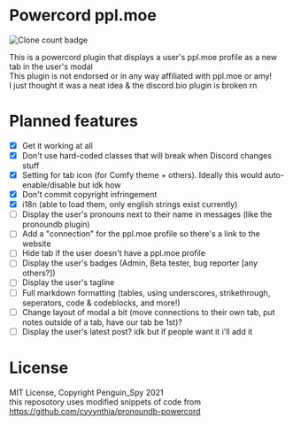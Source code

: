 # Powercord ppl.moe
![Clone count badge](https://img.shields.io/endpoint?url=https%3A%2F%2Fstatthegit.penguinspy.repl.co%2Fsheilds%2Fpowercord-ppl-moe)

This is a powercord plugin that displays a user's ppl.moe profile as a new tab in the user's modal  
This plugin is not endorsed or in any way affiliated with ppl.moe or amy!  
I just thought it was a neat idea & the discord.bio plugin is broken rn

# Planned features

- [x] Get it working at all
- [x] Don't use hard-coded classes that will break when Discord changes stuff
- [x] Setting for tab icon (for Comfy theme + others). Ideally this would auto-enable/disable but idk how
- [x] Don't commit copyright infringement
- [X] i18n (able to load them, only english strings exist currently)
- [ ] Display the user's pronouns next to their name in messages (like the pronoundb plugin)
- [ ] Add a "connection" for the ppl.moe profile so there's a link to the website
- [ ] Hide tab if the user doesn't have a ppl.moe profile
- [ ] Display the user's badges (Admin, Beta tester, bug reporter [any others?])
- [ ] Display the user's tagline
- [ ] Full markdown formatting (tables, using underscores, strikethrough, seperators, code & codeblocks, and more!)
- [ ] Change layout of modal a bit (move connections to their own tab, put notes outside of a tab, have our tab be 1st)?
- [ ] Display the user's latest post? idk but if people want it i'll add it

# License

MIT License, Copyright Penguin_Spy 2021  
this reposotory uses modified snippets of code from https://github.com/cyyynthia/pronoundb-powercord
